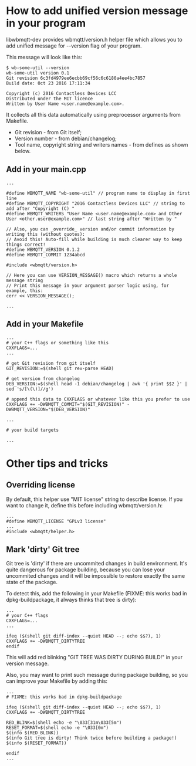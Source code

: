 How to add unified version message in your program
==================================================

libwbmqtt-dev provides wbmqtt/version.h helper file which allows you to
add unified message for --version flag of your program.

This message will look like this:

```
$ wb-some-util --version
wb-some-util version 0.1
Git revision 6c3fd4979ee6ecbb69cf56c6c6180a4ee4bc7857
Build date: Oct 23 2016 17:11:34

Copyright (c) 2016 Contactless Devices LCC
Distributed under the MIT licence
Written by User Name <user.name@example.com>.
```

It collects all this data automatically using preprocessor arguments from Makefile.

* Git revision - from Git itself;
* Version number - from debian/changelog;
* Tool name, copyright string and writers names - from defines as shown below.


Add in your main.cpp
--------------------

```
...

#define WBMQTT_NAME "wb-some-util" // program name to display in first line
#define WBMQTT_COPYRIGHT "2016 Contactless Devices LLC" // string to add after "Copyright (C) "
#define WBMQTT_WRITERS "User Name <user.name@example.com> and Other User <other.user@example.com>" // last string after "Written by "

// Also, you can _override_ version and/or commit information by writing this (without quotes):
// Avoid this! Auto-fill while building is much clearer way to keep things correct!
#define WBMQTT_VERSION 0.1.2
#define WBMQTT_COMMIT 1234abcd

#include <wbmqtt/version.h>

// Here you can use VERSION_MESSAGE() macro which returns a whole message string
// Print this message in your argument parser logic using, for example, this:
cerr << VERSION_MESSAGE();

...
```

Add in your Makefile
--------------------
```
...
# your C++ flags or something like this
CXXFLAGS=...
...

# get Git revision from git itself
GIT_REVISION:=$(shell git rev-parse HEAD)

# get version from changelog 
DEB_VERSION:=$(shell head -1 debian/changelog | awk '{ print $$2 }' | sed 's/[\(\)]//g')

# append this data to CXXFLAGS or whatever like this you prefer to use
CXXFLAGS += -DWBMQTT_COMMIT="$(GIT_REVISION)" -DWBMQTT_VERSION="$(DEB_VERSION)"

...

# your build targets

...

```


Other tips and tricks
=====================

Overriding license
------------------

By default, this helper use "MIT license" string to describe license. If you want to change it, define this before including wbmqtt/version.h:

```
...
#define WBMQTT_LICENSE "GPLv3 license"
...
#include <wbmqtt/helper.h>
```


Mark 'dirty' Git tree
---------------------

Git tree is 'dirty' if there are uncommited changes in build environment. It's quite dangerous for package building, because you can lose your
uncommited changes and it will be impossible to restore exactly the same state of the package.

To detect this, add the following in your Makefile (FIXME: this works bad in dpkg-buildpackage, it always thinks that tree is dirty):

```
...
# your C++ flags
CXXFLAGS=...
...

ifeq ($(shell git diff-index --quiet HEAD --; echo $$?), 1)
CXXFLAGS += -DWBMQTT_DIRTYTREE
endif

```

This will add red blinking "GIT TREE WAS DIRTY DURING BUILD!" in your version message.

Also, you may want to print such message during package building, so you can improve your Makefile by adding this:

```
...
# FIXME: this works bad in dpkg-buildpackage

ifeq ($(shell git diff-index --quiet HEAD --; echo $$?), 1)
CXXFLAGS += -DWBMQTT_DIRTYTREE

RED_BLINK=$(shell echo -e "\033[31m\033[5m")
RESET_FORMAT=$(shell echo -e "\033[0m")
$(info $(RED_BLINK))
$(info Git tree is dirty! Think twice before building a package!)
$(info $(RESET_FORMAT))

endif
...
```
